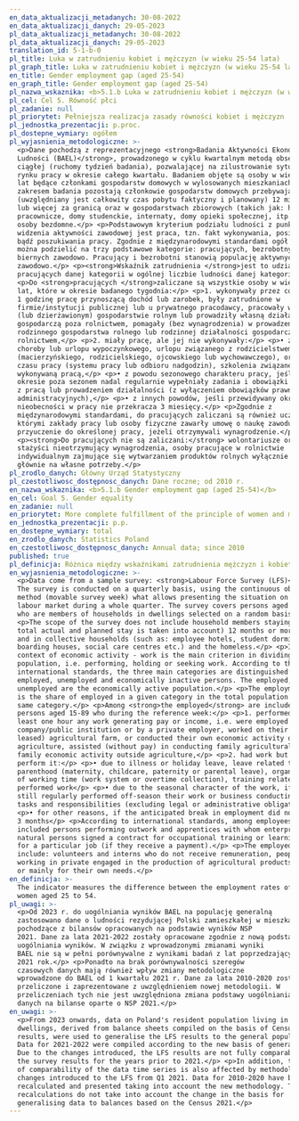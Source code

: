 ```yaml
---
en_data_aktualizacji_metadanych: 30-08-2022
en_data_aktualizacji_danych: 29-05-2023
pl_data_aktualizacji_metadanych: 30-08-2022
pl_data_aktualizacji_danych: 29-05-2023
translation_id: 5-1-b-0
pl_title: Luka w zatrudnieniu kobiet i mężczyzn (w wieku 25-54 lata)
pl_graph_title: Luka w zatrudnieniu kobiet i mężczyzn (w wieku 25-54 lata)
en_title: Gender employment gap (aged 25-54)
en_graph_title: Gender employment gap (aged 25-54)
pl_nazwa_wskaznika: <b>5.1.b Luka w zatrudnieniu kobiet i mężczyzn (w wieku 25-54 lata)</b>
pl_cel: Cel 5. Równość płci
pl_zadanie: null
pl_priorytet: Pełniejsza realizacja zasady równości kobiet i mężczyzn
pl_jednostka_prezentacji: p.proc.
pl_dostepne_wymiary: ogółem
pl_wyjasnienia_metodologiczne: >-
  <p>Dane pochodzą z reprezentacyjnego <strong>Badania Aktywności Ekonomicznej
  Ludności (BAEL)</strong>, prowadzonego w cyklu kwartalnym metodą obserwacji
  ciągłej (ruchomy tydzień badania), pozwalającej na zilustrowanie sytuacji na
  rynku pracy w okresie całego kwartału. Badaniem objęte są osoby w wieku 15-89
  lat będące członkami gospodarstw domowych w wylosowanych mieszkaniach. Poza
  zakresem badania pozostają członkowie gospodarstw domowych przebywający
  (uwzględniany jest całkowity czas pobytu faktyczny i planowany) 12 miesięcy
  lub więcej za granicą oraz w gospodarstwach zbiorowych (takich jak: hotele
  pracownicze, domy studenckie, internaty, domy opieki społecznej, itp.) oraz
  osoby bezdomne.</p> <p>Podstawowym kryterium podziału ludności z punktu
  widzenia aktywności zawodowej jest praca, tzn. fakt wykonywania, posiadania
  bądź poszukiwania pracy. Zgodnie z międzynarodowymi standardami ogół ludności
  można podzielić na trzy podstawowe kategorie: pracujących, bezrobotnych i
  biernych zawodowo. Pracujący i bezrobotni stanowią populację aktywnych
  zawodowo.</p> <p><strong>Wskaźnik zatrudnienia </strong>jest to udział
  pracujących danej kategorii w ogólnej liczbie ludności danej kategorii.</p>
  <p>Do <strong>pracujących </strong>zaliczane są wszystkie osoby w wieku 15-89
  lat, które w okresie badanego tygodnia:</p> <p>1. wykonywały przez co najmniej
  1 godzinę pracę przynoszącą dochód lub zarobek, były zatrudnione w
  firmie/instytucji publicznej lub u prywatnego pracodawcy, pracowały we własnym
  (lub dzierżawionym) gospodarstwie rolnym lub prowadziły własną działalność
  gospodarczą poza rolnictwem, pomagały (bez wynagrodzenia) w prowadzeniu
  rodzinnego gospodarstwa rolnego lub rodzinnej działalności gospodarczej poza
  rolnictwem,</p> <p>2. miały pracę, ale jej nie wykonywały:</p> <p>• z powodu
  choroby lub urlopu wypoczynkowego, urlopu związanego z rodzicielstwem
  (macierzyńskiego, rodzicielskiego, ojcowskiego lub wychowawczego), organizacji
  czasu pracy (systemu pracy lub odbioru nadgodzin), szkolenia związanego z
  wykonywaną pracą,</p> <p>• z powodu sezonowego charakteru pracy, jeśli w
  okresie poza sezonem nadal regularnie wypełniały zadania i obowiązki związane
  z pracą lub prowadzeniem działalności (z wyłączeniem obowiązków prawnych lub
  administracyjnych),</p> <p>• z innych powodów, jeśli przewidywany okres
  nieobecności w pracy nie przekracza 3 miesięcy.</p> <p>Zgodnie z
  międzynarodowymi standardami, do pracujących zaliczani są również uczniowie, z
  którymi zakłady pracy lub osoby fizyczne zawarły umowę o naukę zawodu lub
  przyuczenie do określonej pracy, jeżeli otrzymywali wynagrodzenie.</p>
  <p><strong>Do pracujących nie są zaliczani:</strong> wolontariusze oraz
  stażyści nieotrzymujący wynagrodzenia, osoby pracujące w rolnictwie
  indywidualnym zajmujące się wytwarzaniem produktów rolnych wyłącznie lub
  głównie na własne potrzeby.</p>
pl_zrodlo_danych: Główny Urząd Statystyczny
pl_czestotliwosc_dostępnosc_danych: Dane roczne; od 2010 r.
en_nazwa_wskaznika: <b>5.1.b Gender employment gap (aged 25-54)</b>
en_cel: Goal 5. Gender equality
en_zadanie: null
en_priorytet: More complete fulfillment of the principle of women and men's equality
en_jednostka_prezentacji: p.p.
en_dostepne_wymiary: total
en_zrodlo_danych: Statistics Poland
en_czestotliwosc_dostępnosc_danych: Annual data; since 2010
published: true
pl_definicja: Różnica między wskaźnikami zatrudnienia mężczyzn i kobiet w wieku 25-54 lata.
en_wyjasnienia_metodologiczne: >-
  <p>Data come from a sample survey: <strong>Labour Force Survey (LFS)</strong>.
  The survey is conducted on a quarterly basis, using the continuous observation
  method (movable survey week) what allows presenting the situation on the
  labour market during a whole quarter. The survey covers persons aged 15-89,
  who are members of households in dwellings selected on a random basis.</p>
  <p>The scope of the survey does not include household members staying (the
  total actual and planned stay is taken into account) 12 months or more abroad
  and in collective households (such as: employee hotels, student dormitories,
  boarding houses, social care centres etc.) and the homeless.</p> <p>In the
  context of economic activity - work is the main criterion in dividing the
  population, i.e. performing, holding or seeking work. According to the
  international standards, the three main categories are distinguished:
  employed, unemployed and economically inactive persons. The employed,
  unemployed are the economically active population.</p> <p>The employment rate
  is the share of employed in a given category in the total population of the
  same category.</p> <p>Among <strong>the employed</strong> are included all
  persons aged 15-89 who during the reference week:</p> <p>1. performed for at
  least one hour any work generating pay or income, i.e. were employed in a
  company/public institution or by a private employer, worked on their own (or
  leased) agricultural farm, or conducted their own economic activity outside
  agriculture, assisted (without pay) in conducting family agricultural farm or
  family economic activity outside agriculture,</p> <p>2. had work but did not
  perform it:</p> <p>• due to illness or holiday leave, leave related to
  parenthood (maternity, childcare, paternity or parental leave), organisation
  of working time (work system or overtime collection), training related to the
  performed work</p> <p>• due to the seasonal character of the work, if they
  still regularly performed off-season their work or business conducting related
  tasks and responsibilities (excluding legal or administrative obligations)</p>
  <p>• for other reasons, if the anticipated break in employment did not exceed
  3 months</p> <p>According to international standards, among employees are also
  included persons performing outwork and apprentices with whom enterprises or
  natural persons signed a contract for occupational training or learning skills
  for a particular job (if they receive a payment).</p> <p>The employed do not
  include: volunteers and interns who do not receive remuneration, people
  working in private engaged in the production of agricultural products solely
  or mainly for their own needs.</p>
en_definicja: >-
  The indicator measures the difference between the employment rates of men and
  women aged 25 to 54.
pl_uwagi: >-
  <p>Od 2023 r. do uogólniania wyników BAEL na populację generalną
  zastosowano dane o ludności rezydującej Polski zamieszkałej w mieszkaniach,
  pochodzące z bilansów opracowanych na podstawie wyników NSP
  2021. Dane za lata 2021-2022 zostały opracowane zgodnie z nową podstawą
  uogólniania wyników. W związku z wprowadzonymi zmianami wyniki
  BAEL nie są w pełni porównywalne z wynikami badań z lat poprzedzających
  2021 rok.</p> <p>Ponadto na brak porównywalności szeregów
  czasowych danych mają również wpływ zmiany metodologiczne
  wprowadzone do BAEL od 1 kwartału 2021 r. Dane za lata 2010-2020 zostały
  przeliczone i zaprezentowane z uwzględnieniem nowej metodologii. W
  przeliczeniach tych nie jest uwzględniona zmiana podstawy uogólniania
  danych na bilanse oparte o NSP 2021.</p>
en_uwagi: >-
  <p>From 2023 onwards, data on Poland's resident population living in
  dwellings, derived from balance sheets compiled on the basis of Census 2021
  results, were used to generalise the LFS results to the general population.
  Data for 2021-2022 were compiled according to the new basis of generalisation.
  Due to the changes introduced, the LFS results are not fully comparable with
  the survey results for the years prior to 2021.</p> <p>In addition, the lack
  of comparability of the data time series is also affected by methodological
  changes introduced to the LFS from Q1 2021. Data for 2010-2020 have been
  recalculated and presented taking into account the new methodology. These
  recalculations do not take into account the change in the basis for
  generalising data to balances based on the Census 2021.</p>
---
```

